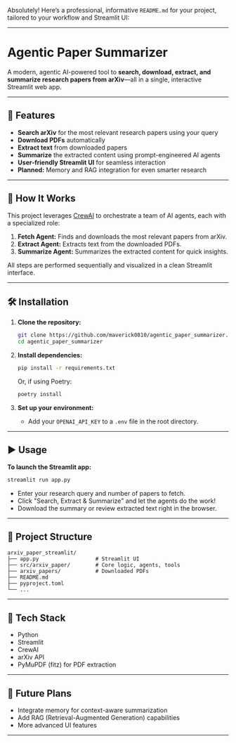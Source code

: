 Absolutely! Here’s a professional, informative `README.md` for your project, tailored to your workflow and Streamlit UI:

---

# Agentic Paper Summarizer

A modern, agentic AI-powered tool to **search, download, extract, and summarize research papers from arXiv**—all in a single, interactive Streamlit web app.

---

## 🚀 Features

- **Search arXiv** for the most relevant research papers using your query
- **Download PDFs** automatically
- **Extract text** from downloaded papers
- **Summarize** the extracted content using prompt-engineered AI agents
- **User-friendly Streamlit UI** for seamless interaction
- **Planned:** Memory and RAG integration for even smarter research

---

## 🧠 How It Works

This project leverages [CrewAI](https://github.com/joaomdmoura/crewai) to orchestrate a team of AI agents, each with a specialized role:

1. **Fetch Agent:** Finds and downloads the most relevant papers from arXiv.
2. **Extract Agent:** Extracts text from the downloaded PDFs.
3. **Summarize Agent:** Summarizes the extracted content for quick insights.

All steps are performed sequentially and visualized in a clean Streamlit interface.


---

## 🛠️ Installation

1. **Clone the repository:**
   ```bash
   git clone https://github.com/maverick0810/agentic_paper_summarizer.git
   cd agentic_paper_summarizer
   ```

2. **Install dependencies:**
   ```bash
   pip install -r requirements.txt
   ```
   Or, if using Poetry:
   ```bash
   poetry install
   ```

3. **Set up your environment:**
   - Add your `OPENAI_API_KEY` to a `.env` file in the root directory.

---

## ▶️ Usage

**To launch the Streamlit app:**
```bash
streamlit run app.py
```

- Enter your research query and number of papers to fetch.
- Click "Search, Extract & Summarize" and let the agents do the work!
- Download the summary or review extracted text right in the browser.

---

## 📁 Project Structure

```
arxiv_paper_streamlit/
├── app.py                  # Streamlit UI
├── src/arxiv_paper/        # Core logic, agents, tools
├── arxiv_papers/           # Downloaded PDFs
├── README.md
├── pyproject.toml
└── ...
```

---

## 🤖 Tech Stack

- Python
- Streamlit
- CrewAI
- arXiv API
- PyMuPDF (fitz) for PDF extraction

---

## 📝 Future Plans

- Integrate memory for context-aware summarization
- Add RAG (Retrieval-Augmented Generation) capabilities
- More advanced UI features

---

